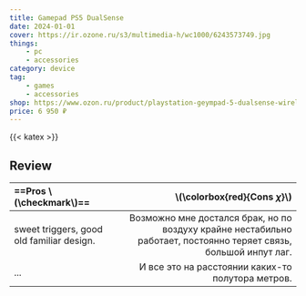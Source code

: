 ```yaml
---
title: Gamepad PS5 DualSense
date: 2024-01-01
cover: https://ir.ozone.ru/s3/multimedia-h/wc1000/6243573749.jpg
things: 
    - pc 
    - accessories
category: device
tag:
    - games
    - accessories
shop: https://www.ozon.ru/product/playstation-geympad-5-dualsense-wireless-controller-bluetooth-goluboy-475124799/
price: 6 950 ₽
---
```


{{< katex >}}

## Review

| ==Pros \\(\checkmark\\)==                 |                                                                                 \\(\colorbox{red}{Cons $\chi$}\\) |
| :---------------------------------------- | ----------------------------------------------------------------------------------------------------------------: |
| sweet triggers, good old familiar design. | Возможно мне достался брак, но по воздуху крайне нестабильно работает, постоянно теряет связь, большой инпут лаг. |
| ...                                       |                                                                 И все это на расстоянии каких-то полутора метров. |
